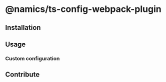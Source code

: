 # @namics/ts-config-webpack-plugin

## Installation

## Usage

### Custom configuration

## Contribute
